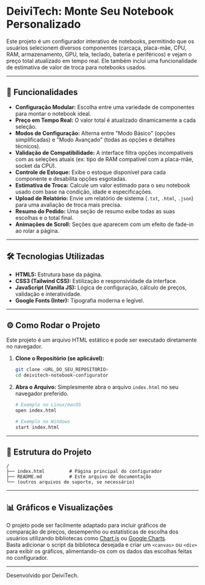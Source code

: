 # DeiviTech: Monte Seu Notebook Personalizado

Este projeto é um configurador interativo de notebooks, permitindo que os usuários selecionem diversos componentes (carcaça, placa-mãe, CPU, RAM, armazenamento, GPU, tela, teclado, bateria e periféricos) e vejam o preço total atualizado em tempo real. Ele também inclui uma funcionalidade de estimativa de valor de troca para notebooks usados.

---

## 🚀 Funcionalidades

- **Configuração Modular:** Escolha entre uma variedade de componentes para montar o notebook ideal.
- **Preço em Tempo Real:** O valor total é atualizado dinamicamente a cada seleção.
- **Modos de Configuração:** Alterna entre "Modo Básico" (opções simplificadas) e "Modo Avançado" (todas as opções e detalhes técnicos).
- **Validação de Compatibilidade:** A interface filtra opções incompatíveis com as seleções atuais (ex: tipo de RAM compatível com a placa-mãe, socket da CPU).
- **Controle de Estoque:** Exibe o estoque disponível para cada componente e desabilita opções esgotadas.
- **Estimativa de Troca:** Calcule um valor estimado para o seu notebook usado com base na condição, idade e especificações.
- **Upload de Relatório:** Envie um relatório de sistema (`.txt`, `.html`, `.json`) para uma avaliação de troca mais precisa.
- **Resumo do Pedido:** Uma seção de resumo exibe todas as suas escolhas e o total final.
- **Animações de Scroll:** Seções que aparecem com um efeito de fade-in ao rolar a página.

---

## 🛠️ Tecnologias Utilizadas

- **HTML5:** Estrutura base da página.
- **CSS3 (Tailwind CSS):** Estilização e responsividade da interface.
- **JavaScript (Vanilla JS):** Lógica de configuração, cálculo de preços, validação e interatividade.
- **Google Fonts (Inter):** Tipografia moderna e legível.

---

## ⚙️ Como Rodar o Projeto

Este projeto é um arquivo HTML estático e pode ser executado diretamente no navegador.

1. **Clone o Repositório (se aplicável):**
    ```bash
    git clone <URL_DO_SEU_REPOSITORIO>
    cd deivitech-notebook-configurator
    ```

2. **Abra o Arquivo:**
    Simplesmente abra o arquivo `index.html` no seu navegador preferido.

    ```bash
    # Exemplo no Linux/macOS
    open index.html

    # Exemplo no Windows
    start index.html
    ```

---

## 📂 Estrutura do Projeto

```
/
├── index.html         # Página principal do configurador
├── README.md          # Este arquivo de documentação
└── (outros arquivos de suporte, se necessário)
```

---

## 📊 Gráficos e Visualizações

O projeto pode ser facilmente adaptado para incluir gráficos de comparação de preços, desempenho ou estatísticas de escolha dos usuários utilizando bibliotecas como [Chart.js](https://www.chartjs.org/) ou [Google Charts](https://developers.google.com/chart).  
Basta adicionar o script da biblioteca desejada e criar um `<canvas>` ou `<div>` para exibir os gráficos, alimentando-os com os dados das escolhas feitas no configurador.

---

Desenvolvido por DeiviTech.

